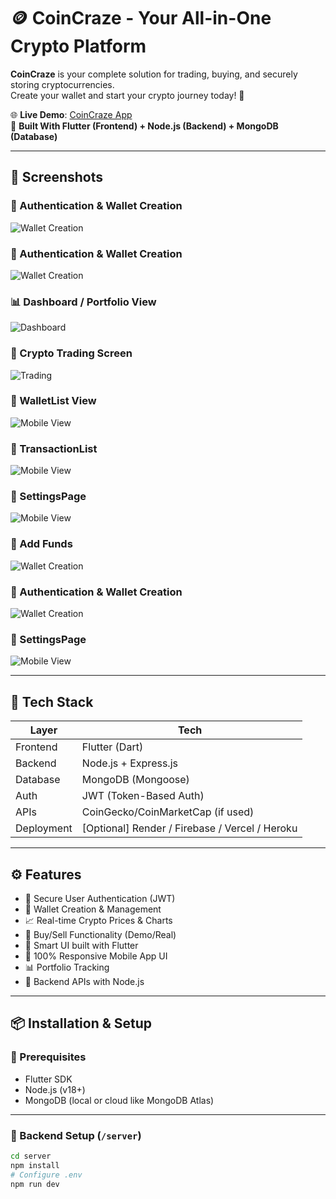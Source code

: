 # 🪙 CoinCraze - Your All-in-One Crypto Platform

**CoinCraze** is your complete solution for trading, buying, and securely storing cryptocurrencies.  
Create your wallet and start your crypto journey today! 🚀

🌐 **Live Demo**: [CoinCraze App](https://vikas-web.github.io/CoinCrazeLandingPage/)  
📱 **Built With Flutter (Frontend) + Node.js (Backend) + MongoDB (Database)**

---

## 📸 Screenshots

### 🔐 Authentication & Wallet Creation  
![Wallet Creation](ScreenShots/login.png)

### 🔐 Authentication & Wallet Creation  
![Wallet Creation](ScreenShots/AddWallet.png)

### 📊 Dashboard / Portfolio View  
![Dashboard](ScreenShots/Dashboard.png)

### 💱 Crypto Trading Screen  
![Trading](ScreenShots/TradingChart.png)

### 📱 WalletList View  
![Mobile View](ScreenShots/WalletList.png)

### 📱 TransactionList  
![Mobile View](ScreenShots/TransactionList.png)

### 📱 SettingsPage  
![Mobile View](ScreenShots/SettingsPage.png)

### 🔐 Add Funds 
![Wallet Creation](ScreenShots/AddFunds.png)

### 🔐 Authentication & Wallet Creation  
![Wallet Creation](ScreenShots/login.png)


### 📱 SettingsPage  
![Mobile View](ScreenShots/WalletList.png)

---

## 🧱 Tech Stack

| Layer       | Tech             |
|-------------|------------------|
| Frontend    | Flutter (Dart)   |
| Backend     | Node.js + Express.js |
| Database    | MongoDB (Mongoose) |
| Auth        | JWT (Token-Based Auth) |
| APIs        | CoinGecko/CoinMarketCap (if used) |
| Deployment  | [Optional] Render / Firebase / Vercel / Heroku |

---

## ⚙️ Features

- 🔐 Secure User Authentication (JWT)
- 🧾 Wallet Creation & Management
- 📈 Real-time Crypto Prices & Charts
- 💱 Buy/Sell Functionality (Demo/Real)
- 🧠 Smart UI built with Flutter
- 📱 100% Responsive Mobile App UI
- 📊 Portfolio Tracking
- 🔧 Backend APIs with Node.js

---

## 📦 Installation & Setup

### 🧩 Prerequisites
- Flutter SDK
- Node.js (v18+)
- MongoDB (local or cloud like MongoDB Atlas)

---

### 🚀 Backend Setup (`/server`)

```bash
cd server
npm install
# Configure .env
npm run dev
